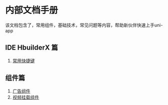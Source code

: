 # 内部文档手册
该文档包含了，常用组件，基础技术，常见问题等内容，帮助新伙伴快速上手uni-app
## IDE HbuilderX 篇
1. [常用快捷键](ide/HBuilderX_Helper.md)

## 组件篇
1. [广告组件](components/VideoAd.md)
2. [视频挂载组件](components/VideoShare.md)


